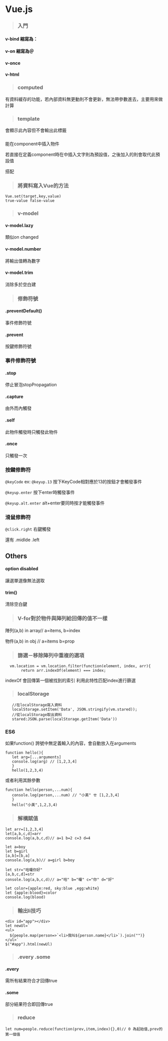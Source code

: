 # Vue.js

>### 入門
#### v-bind 縮寫為：
#### v-on 縮寫為＠
#### v-once
#### v-html

>### computed
有資料緩存的功能，若內部資料無更動則不會更新，無法帶參數進去，主要用來做計算

>### template
會顯示此內容但不會輸出此標籤

>### <slot>
<slot></slot>能在component中插入物件
 
若直接在定義component時在<slot>中插入文字則為預設值，之後加入的<slot>則會取代此預設值
 
<any slot="這裡"> 搭配 <slot name="這裡">
>### 將資料寫入Vue的方法

    Vue.set(target,key,value) 
    true-value false-value

>### v-model

#### v-model.lazy 
類似on changed
#### v-model.number 
將輸出值轉為數字
#### v-model.trim 
消除多於空白建 


>### 修飾符號
#### .preventDefault()
事件修飾符號
#### .prevent
按鍵修飾符號

### 事件修飾符號
#### .stop

停止冒泡stopPropagation

#### .capture 

由外而內觸發

#### .self 

此物件觸發時只觸發此物件

#### .once 

只觸發一次

### 按鍵修飾符
`@keyCode` ex: `@keyup.13` 按下KeyCode相對應於13的按鈕才會觸發事件

`@keyup.enter` 按下enter時觸發事件

`@keyup.alt.enter` alt+enter要同時按才能觸發事件

### 滑鼠修飾符
`@click.right` 右鍵觸發

還有 .midlde .left
       
## Others
#### option disabled
讓選單選像無法選取

#### trim() 
清除空白鍵

>### V-for對於物件與陣列給回傳的值不一樣
陣列(a,b) in array// a=items, b=index 

物件(a,b) in obj  // a=items b=prop

>### 篩選－移除陣列中重複的選項
      vm.location = vm.location.filter(function(element, index, arr){
           return arr.indexOf(element) === index;
indexOf 會回傳第一個被找到的索引
利用此特性匹配index進行篩選

>### localStorage

       //在localStorage寫入資料
       localStorage.setItem('Data', JSON.stringify(vm.stared));
       //從localStorage取出資料
       stared:JSON.parse(localStorage.getItem('Data'))

### ES6

如果function() 誇號中無定義輸入的內容，會自動放入在arguments
       
    function hello(){
       let arg=[...arguments]
       console.log(arg) // [1,2,3,4]
       }
       hello(1,2,3,4)
或者利用其餘參數

    function hello(person,...num){
       console.log(person,...num) // "小美" ㄝ [1,2,3,4]
       }
       hello("小美",1,2,3,4)
>### 解構賦值

    let arr=[1,2,3,4]
    let[a,b,c,d]=arr 
    console.log(a,b,c,d)// a=1 b=2 c=3 d=4
    
    let a=boy
    let b=girl
    [a,b]=[b,a]
    console.log(a,b)// a=girl b=boy
    
    let str="哈囉你好"
    [a,b,c,d]=str
    console.log(a,b,c,d)// a="哈" b="囉" c="你" d="好" 
    
    let color={apple:red, sky:blue ,egg:white}
    let {apple:blood}=color
    console.log(blood)

>### 輸出li技巧
    
    <div id="app"></div>
    let newUl=`
    <ul>
      ${people.map(person=>`<li>我叫${person.name}</li>`).join("")}
    </ul>`
    $("#app").html(newUl)
    
>### .every .some

#### .every
需所有結果符合才回傳true

#### .some
部分結果符合即回傳true
    
>### reduce

    let num=people.reduce(function(prev,item,index){},0)// 0 為起始值,prev的第一個值
    
